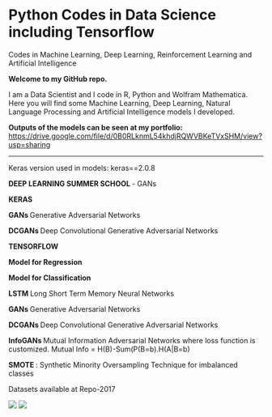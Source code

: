 # Python Codes in Data Science including Tensorflow

Codes in Machine Learning, Deep Learning, Reinforcement Learning and Artificial Intelligence

<b> Welcome to my GitHub repo. </b>

I am a Data Scientist and I code in R, Python and Wolfram Mathematica. Here you will find some Machine Learning, Deep Learning, Natural Language Processing and Artificial Intelligence models I developed.

<b> Outputs of the models can be seen at my portfolio: </b> https://drive.google.com/file/d/0B0RLknmL54khdjRQWVBKeTVxSHM/view?usp=sharing

----------------

Keras version used in models: keras==2.0.8


<p><b> DEEP LEARNING SUMMER SCHOOL </b> -  GANs
</p>


<b> KERAS </b>

<b> GANs </b> Generative Adversarial Networks

<b> DCGANs </b> Deep Convolutional Generative Adversarial Networks



<b> TENSORFLOW </b> 

<b> Model for Regression </b>

<b> Model for Classification </b> 

<b> LSTM </b> Long Short Term Memory Neural Networks

<b> GANs </b> Generative Adversarial Networks

<b> DCGANs </b> Deep Convolutional Generative Adversarial Networks

<b> InfoGANs </b> Mutual Information Adversarial Networks where loss function is customized. 
Mutual Info = H(B)-Sum(P(B=b).H(A|B=b)



<b> SMOTE </b> : Synthetic Minority Oversampling Technique for imbalanced classes

Datasets available at Repo-2017

<img src=https://github.com/RubensZimbres/Repo-2018/blob/master/Deep%20Learning%20Summer%20School/GANs.jpg>


<img src=https://github.com/RubensZimbres/Repo-2018/blob/master/Deep%20Learning%20Summer%20School/GAN_Best.PNG>

